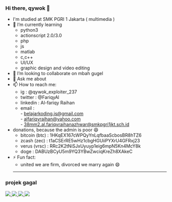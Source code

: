 ### Hi there, qywok 👋

- I'm studied at SMK PGRI 1 Jakarta ( multimedia )
- 🌱 I’m currently learning
  - python3
  - actionscript 2.0/3.0
  - php
  - js
  - matlab
  - c,c++
  - UI/UX
  - graphic design and video editing
- 👯 I’m looking to collaborate on mbah gugel
- 💬 Ask me about 
- 📫 How to reach me:
  - ig : @qywok_exploiter_237
  - twitter : @FariqyAl
  - linkedin : Al-fariqy Raihan
  - email :<br> 
           - belajarkoding.js@gmail.com<br>
           - alfariqyraihan@yahoo.com<br>
           - 38mm2.al.fariqyraihanazhwar@smkpgri1jkt.sch.id<br>
- donations, because the admin is poor 😄
  - bitcoin (btc) : 1HKqEX167cWPQyYnLqfbaaScbosBR8hTZ6
  - zcash (zec)   : t1aCSErRE5wHz1cbgHGUiiPYXrU4GFRxj23
  - verus (vrsc)  : RRc2K2tNiSJxUyuyp1eig6mpN5Kn4McY8k
  - doge          : DABUzBCyU5m9YQ3YBwZwciqKreZh8XAkeC
- ⚡ Fun fact:
  - united we are firm, divorced we marry again 😄
  <hr>
### projek gagal<br>
<a href="https://github.com/belajarqywok/delta">
        <img src="https://github-readme-stats.vercel.app/api/pin/?username=belajarqywok&repo=delta">
</a>
<a href="https://github.com/belajarqywok/Qverus">
        <img src="https://github-readme-stats.vercel.app/api/pin/?username=belajarqywok&repo=Qverus">
</a>
<a href="https://github.com/belajarqywok/aplikasi_beta">
        <img src="https://github-readme-stats.vercel.app/api/pin/?username=belajarqywok&repo=aplikasi_beta">
</a>
<a href="https://github.com/belajarqywok/botkopit">
        <img src="https://github-readme-stats.vercel.app/api/pin/?username=belajarqywok&repo=botkopit">
</a>
